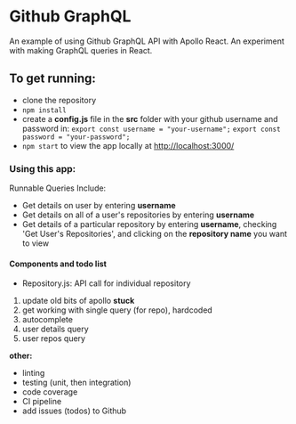 # Github GraphQL

An example of using Github GraphQL API with Apollo React. An experiment with making GraphQL queries in React.

## To get running:

- clone the repository
- `npm install`
- create a **config.js** file in the **src** folder with your github username and password in:
  `export const username = "your-username";`
  `export const password = "your-password";`
- `npm start` to view the app locally at [http://localhost:3000/](http://localhost:3000/)

### Using this app:

Runnable Queries Include:

- Get details on user by entering **username**
- Get details on all of a user's repositories by entering **username**
- Get details of a particular repository by entering **username**, checking 'Get User's Repositories', and clicking on the **repository name** you want to view

#### Components and todo list

- Repository.js: API call for individual repository

1. update old bits of apollo **stuck**
2. get working with single query (for repo), hardcoded
3. autocomplete
4. user details query
5. user repos query

**other:**

- linting
- testing (unit, then integration)
- code coverage
- CI pipeline
- add issues (todos) to Github
